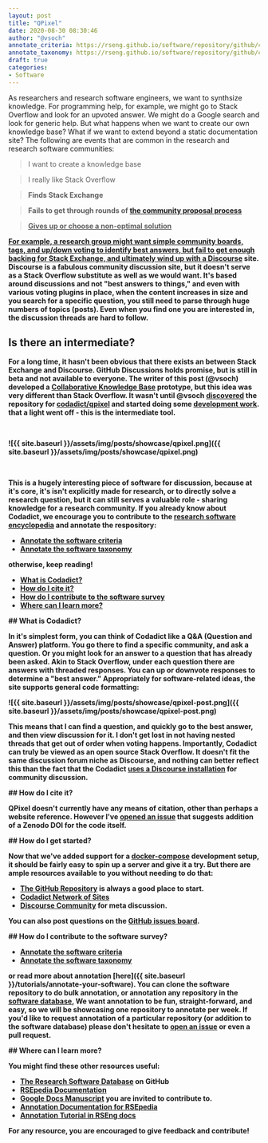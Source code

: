 ```yaml
---
layout: post
title: "QPixel"
date: 2020-08-30 08:30:46
author: "@vsoch"
annotate_criteria: https://rseng.github.io/software/repository/github/codadict/qpixel/annotate-criteria/
annotate_taxonomy: https://rseng.github.io/software/repository/github/codadict/qpixel/annotate-taxonomy/
draft: true
categories:
- Software
---
```


As researchers and research software engineers, we want to synthsize knowledge. For
programming help, for example, we might go to Stack Overflow and look for an upvoted answer.
We might do a Google search and look for generic help. But what happens when we want to create
our own knowledge base? What if we want to extend beyond a static documentation site?
The following are events that are common in the research and research software communities:


> I want to create a knowledge base

> I really like Stack Overflow

> <strong>Finds Stack Exchange</strong>

> <strong>Fails to get through rounds of <a href="https://area51.stackexchange.com/" target="_blank">the community proposal process

> <strong>Gives up or choose a non-optimal solution</strong>

For example, a research group might want simple community boards, tags, and up/down voting 
to identify best answers, but fail to get enough backing for Stack Exchange, and ultimately wind up with a <a href="https://www.discourse.org/" target="_blank">Discourse</a>
site. Discourse is a fabulous community discussion site, but it doesn't serve as a Stack Overflow substitute as well
as we would want. It's based around discussions and not "best answers to things," and even with various voting plugins in place,
when the content increases in size and you search for a specific question, you still need to parse through huge numbers of 
topics (posts). Even when you find one you are interested in, the discussion threads are hard to follow.

## Is there an intermediate?

For a long time, it hasn't been obvious that there exists an between Stack Exchange and Discourse. GitHub Discussions
holds promise, but is still in beta and not available to everyone. The writer of this post (@vsoch) developed
a <a href="https://dl.acm.org/doi/abs/10.1145/3311790.3399616" target="_blank">Collaborative Knowledge Base</a>
prototype, but this idea was very different than Stack Overflow. It wasn't until @vsoch <a href="https://www.reddit.com/r/programming/comments/e4ujq5/codidact_building_better_communitydriven_qa/" target="_blank">discovered</a> the repository for <a href="https://codidact.com/">codadict/qpixel</a>
and started doing some <a href="https://github.com/codidact/qpixel/issues/70" target="_blank">development work</a>.
that a light went off - this is the intermediate tool.

<br>

![{{ site.baseurl }}/assets/img/posts/showcase/qpixel.png]({{ site.baseurl }}/assets/img/posts/showcase/qpixel.png)

<br>

This is a hugely interesting piece of software for discussion, because at it's core, it's isn't explicitly made for research, or to directly solve a research question, but it can still serves a valuable role - sharing knowledge for a research community. If you already know about Codadict, we encourage you to contribute to the [research software encyclopedia](https://rseng.github.io/rse/tutorials/annotation/) and annotate the respository:

<ul>
<li><a href="{{ page.annotate_criteria }}" target="_blank">Annotate the software criteria</a></li>
<li><a href="{{ page.annotate_taxonomy }}" target="_blank">Annotate the software taxonomy</a></li>
</ul>

otherwise, keep reading!

<!--more--> 

 - [What is Codadict?](#what-is)
 - [How do I cite it?](#cite)
 - [How do I contribute to the software survey](#contribute)
 - [Where can I learn more?](#learn-more)


<a id="what-is">
## What is Codadict?

In it's simplest form, you can think of Codadict like a Q&A (Question and Answer) platform. You go there to find
a specific community, and ask a question. Or you might look for an answer to a question that has already been asked.
Akin to Stack Overflow, under each question there are answers with threaded responses. You can up or downvote responses
to determine a "best answer." Appropriately for software-related ideas, the site supports general code formatting:

![{{ site.baseurl }}/assets/img/posts/showcase/qpixel-post.png]({{ site.baseurl }}/assets/img/posts/showcase/qpixel-post.png)

This means that I can find a question, and quickly go to the best answer, and then view discussion for it. I don't
get lost in not having nested threads that get out of order when voting happens. Importantly, Codadict can truly be viewed
as an open source Stack Overflow. It doesn't fit the same discussion forum niche as Discourse, and nothing can
better reflect this than the fact that the Codadict <a href="https://forum.codidact.org/t/great-plans-abound-or-how-were-going-to-launch-a-q-a-site-quicker/885" target="_blank">uses a Discourse installation</a> for community discussion.

<a id="cite">
## How do I cite it?

QPixel doesn't currently have any means of citation, other than perhaps a website reference. 
However I've [opened an issue](https://github.com/codidact/qpixel/issues/158) that suggests addition
of a Zenodo DOI for the code itself.

<a id="getting-started">
## How do I get started?

Now that we've added support for a <a href="https://github.com/codidact/qpixel/issues/70" target="_blank">docker-compose</a>
development setup, it should be fairly easy to spin up a server and give it a try. But there are ample resources available to
you without needing to do that:

 - [The GitHub Repository](https://github.com/codadict/qpixel) is always a good place to start.
 - [Codadict Network of Sites](https://codidact.com/)
 - [Discourse Community](https://forum.codidact.org/) for meta discussion.

You can also post questions on the [GitHub issues board](https://github.com/codadict/qpixel/issues).

<a id="contribute">
## How do I contribute to the software survey?

<ul>
  <li><a href="{{ page.annotate_criteria }}" target="_blank">Annotate the software criteria</a></li>
  <li><a href="{{ page.annotate_taxonomy }}" target="_blank">Annotate the software taxonomy</a></li>
</ul>

or read more about annotation [here]({{ site.baseurl }}/tutorials/annotate-your-software). You can clone the software repository to do
bulk annotation, or annotation any repository in the <a href="https://rseng.github.io/software/" target="_blank">software database</a>,
We want annotation to be fun, straight-forward, and easy, so we will be showcasing one repository to annotate per week.
If you'd like to request annotation of a particular repository (or addition to the software database)
please don't hesitate to [open an issue](https://github.com/rseng/software/issues) or even a pull request.

<a id="learn-more">
## Where can I learn more?

You might find these other resources useful:

 - [The Research Software Database](https://github.com/rseng/software) on GitHub
 - [RSEpedia Documentation](https://rseng.github.io/rse)
 - [Google Docs Manuscript](https://docs.google.com/document/d/1wDb0udH9OrFWrMBsAVb8RrUMCKKRHoyEep7yveJ1d0k/edit) you are invited to contribute to.
 - [Annotation Documentation for RSEpedia](https://rseng.github.io/rse/tutorials/annotation/)
 - [Annotation Tutorial in RSEng docs](https://rseng.github.io/rse/tutorials/annotation/)

For any resource, you are encouraged to give feedback and contribute!
